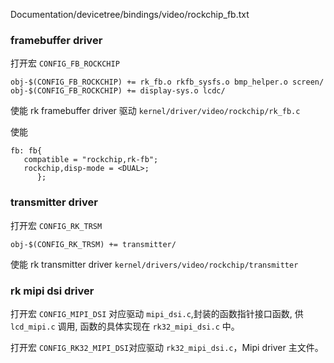 Documentation/devicetree/bindings/video/rockchip_fb.txt



### framebuffer driver 
打开宏 `CONFIG_FB_ROCKCHIP`
```
obj-$(CONFIG_FB_ROCKCHIP) += rk_fb.o rkfb_sysfs.o bmp_helper.o screen/
obj-$(CONFIG_FB_ROCKCHIP) += display-sys.o lcdc/
```

使能 rk framebuffer driver 驱动 `kernel/driver/video/rockchip/rk_fb.c`

使能 


```dts
fb: fb{
   compatible = "rockchip,rk-fb";
   rockchip,disp-mode = <DUAL>;
      };
```

### transmitter driver
打开宏 `CONFIG_RK_TRSM`
```
obj-$(CONFIG_RK_TRSM) += transmitter/
```

使能 rk transmitter driver
`kernel/drivers/video/rockchip/transmitter`

### rk mipi dsi driver
打开宏 `CONFIG_MIPI_DSI` 对应驱动 `mipi_dsi.c`,封装的函数指针接口函数, 供 `lcd_mipi.c` 调用, 函数的具体实现在 `rk32_mipi_dsi.c` 中。

打开宏 `CONFIG_RK32_MIPI_DSI`对应驱动 `rk32_mipi_dsi.c`，Mipi driver 主文件。

```

```